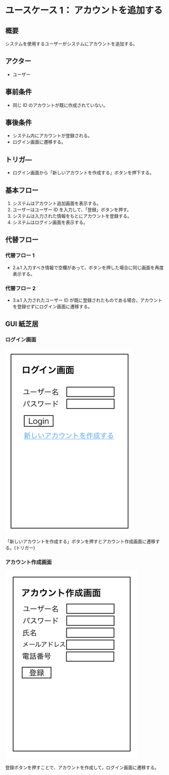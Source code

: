 # ユースケース 1： アカウントを追加する

## 概要

システムを使用するユーザーがシステムにアカウントを追加する。

## アクター

- ユーザー

## 事前条件

- 同じ ID のアカウントが既に作成されていない。

## 事後条件

- システム内にアカウントが登録される。
- ログイン画面に遷移する。

## トリガ―

- ログイン画面から「新しいアカウントを作成する」ボタンを押下する。

## 基本フロー

1. システムはアカウント追加画面を表示する。
2. ユーザーはユーザー ID を入力して、「登録」ボタンを押す。
3. システムは入力された情報をもとにアカウントを登録する。
4. システムはログイン画面を表示する。

## 代替フロー

### 代替フロー 1

- 2.a.1 入力すべき情報で空欄があって，ボタンを押した場合に同じ画面を再度表示する。

### 代替フロー 2

- 3.a.1 入力されたユーザー ID が既に登録されたものである場合，アカウントを登録せずにログイン画面に遷移する。

## GUI 紙芝居

### ログイン画面

<img src="img/01_login.png">

「新しいアカウントを作成する」ボタンを押すとアカウント作成画面に遷移する。(トリガー)

### アカウント作成画面

<img src="img/01_account_register.png">

登録ボタンを押すことで、アカウントを作成して，ログイン画面に遷移する。

